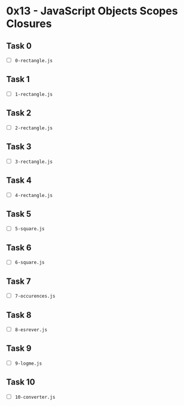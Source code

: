 # 0x13 - JavaScript Objects Scopes Closures

## Task 0
- [ ] `0-rectangle.js`

## Task 1
- [ ] `1-rectangle.js`

## Task 2
- [ ] `2-rectangle.js`

## Task 3
- [ ] `3-rectangle.js`

## Task 4
- [ ] `4-rectangle.js`

## Task 5
- [ ] `5-square.js`

## Task 6
- [ ] `6-square.js`

## Task 7
- [ ] `7-occurences.js`

## Task 8
- [ ] `8-esrever.js`

## Task 9
- [ ] `9-logme.js`

## Task 10
- [ ] `10-converter.js`
